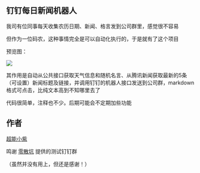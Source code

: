## 钉钉每日新闻机器人

我司有位同事每天收集农历日期、新闻、格言发到公司群里，感觉很不容易

但作为一位码农，这种事情完全是可以自动化执行的，于是就有了这个项目

预览图：

![](https://ws1.sinaimg.cn/large/647b8589gy1fkf8m67ajfj20ar0aot9a.jpg)

其作用是自动从公共接口获取天气信息和随机名言、从腾讯新闻获取最新的5条（可设置）新闻标题及链接，并调用钉钉的机器人接口发送到公司群，markdown格式可点击，比纯文本高到不知哪里去了

代码很简单，注释也不少。后期可能会不定期加些功能

## 作者
[超能小紫](https://www.mokeyjay.com)

鸣谢 [零散坑](https://03k.org/) 提供的测试钉钉群

（虽然并没有用上，但还是感谢！）

